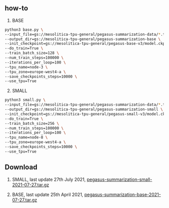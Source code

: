 ## how-to

1. BASE

```bash
python3 base.py \
--input_file=gs://mesolitica-tpu-general/pegasus-summarization-data/*.tfrecord \
--output_dir=gs://mesolitica-tpu-general/pegasus-summarization-base \
--init_checkpoint=gs://mesolitica-tpu-general/pegasus-base-v3/model.ckpt-1500000 \
--do_train=True \
--train_batch_size=128 \
--num_train_steps=100000 \
--iterations_per_loop=100 \
--tpu_name=node-3 \
--tpu_zone=europe-west4-a \
--save_checkpoints_steps=10000 \
--use_tpu=True
```

2. SMALL

```bash
python3 small.py \
--input_file=gs://mesolitica-tpu-general/pegasus-summarization-data/*.tfrecord \
--output_dir=gs://mesolitica-tpu-general/pegasus-summarization-small \
--init_checkpoint=gs://mesolitica-tpu-general/pegasus-small-v3/model.ckpt-1875000 \
--do_train=True \
--train_batch_size=256 \
--num_train_steps=100000 \
--iterations_per_loop=100 \
--tpu_name=node-8 \
--tpu_zone=europe-west4-a \
--save_checkpoints_steps=10000 \
--use_tpu=True
```

## Download

1. SMALL, last update 27th July 2021, [pegasus-summarization-small-2021-07-27.tar.gz](https://f000.backblazeb2.com/file/malaya-model/finetuned/pegasus-summarization-small-2021-07-27.tar.gz)

2. BASE, last update 25th April 2021, [pegasus-summarization-base-2021-07-27.tar.gz](https://f000.backblazeb2.com/file/malaya-model/finetuned/pegasus-summarization-base-2021-07-27.tar.gz)